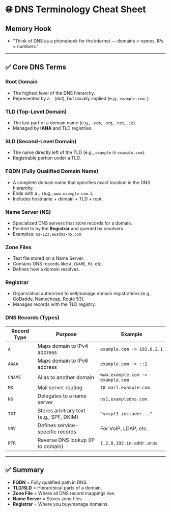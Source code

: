# 🌐 DNS Terminology Cheat Sheet

## Memory Hook
- "Think of DNS as a phonebook for the internet — domains = names, IPs = numbers."

---

## ✅ Core DNS Terms

### Root Domain
- The highest level of the DNS hierarchy.
- Represented by a `.` (dot), but usually implied (e.g., `example.com.`).

### TLD (Top-Level Domain)
- The last part of a domain name (e.g., `.com`, `.org`, `.net`, `.io`).
- Managed by **IANA** and TLD registries.

### SLD (Second-Level Domain)
- The name directly left of the TLD (e.g., `example` in `example.com`).
- Registrable portion under a TLD.

### FQDN (Fully Qualified Domain Name)
- A complete domain name that specifies exact location in the DNS hierarchy.
- Ends with a `.` (e.g., `www.example.com.`).
- Includes hostname + domain + TLD + root.

### Name Server (NS)
- Specialized DNS servers that store records for a domain.
- Pointed to by the **Registrar** and queried by resolvers.
- Examples: `ns-123.awsdns-45.com`

### Zone Files
- Text file stored on a Name Server.
- Contains DNS records like `A`, `CNAME`, `MX`, etc.
- Defines how a domain resolves.

### Registrar
- Organization authorized to sell/manage domain registrations (e.g., GoDaddy, Namecheap, Route 53).
- Manages records with the TLD registry.

### DNS Records (Types)
| Record Type | Purpose                                           | Example                     |
|-------------|----------------------------------------------------|-----------------------------|
| `A`         | Maps domain to IPv4 address                        | `example.com -> 192.0.2.1`  |
| `AAAA`      | Maps domain to IPv6 address                        | `example.com -> ::1`        |
| `CNAME`     | Alias to another domain                            | `www.example.com -> example.com` |
| `MX`        | Mail server routing                                | `10 mail.example.com`       |
| `NS`        | Delegates to a name server                         | `ns1.exampledns.com`        |
| `TXT`       | Stores arbitrary text (e.g., SPF, DKIM)            | `"v=spf1 include:..."`      |
| `SRV`       | Defines service-specific records                   | For VoIP, LDAP, etc.        |
| `PTR`       | Reverse DNS lookup (IP to domain)                  | `1.2.0.192.in-addr.arpa`    |

---

## ✅ Summary

- **FQDN** = Fully qualified path in DNS.
- **TLD/SLD** = Hierarchical parts of a domain.
- **Zone File** = Where all DNS record mappings live.
- **Name Server** = Stores zone files.
- **Registrar** = Where you buy/manage domains.

